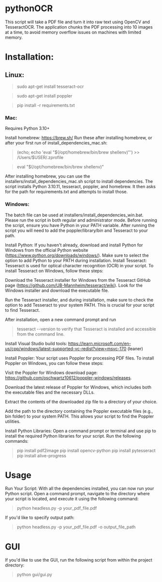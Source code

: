 
# pythonOCR

This script will take a PDF file and turn it into raw text using OpenCV and TesseractOCR. The application chunks the PDF processing into 10 images at a time, to avoid memory overflow issues on machines with limited memory.


# Installation:


## Linux: 
>sudo apt-get install tesseract-ocr

>sudo apt-get install poppler

>pip install -r requirements.txt


### Mac: 
Requires Python 3.10+ 

Install homebrew: https://brew.sh/
Run these after installing homebrew, or after your first run of install_dependencies_mac.sh:
>(echo; echo 'eval "$(/opt/homebrew/bin/brew shellenv)"') >> /Users/$USER/.zprofile

>eval "$(/opt/homebrew/bin/brew shellenv)"

After installing homebrew, you can use the installers/install_dependencies_mac.sh script to install dependencies. The script installs Python 3.10.11, tesseract, poppler, and homebrew. It then asks for the path for requirements.txt and attempts to install those.

### Windows:

The batch file can be used at installers/install_dependencies_win.bat. Please run the script in both regular and administrator mode.
Before running the script, ensure you have Python in your PATH variable. After running the script you will need to add the poppler/library/bin and Tesseract to your path.


Install Python:
If you haven't already, download and install Python for Windows from the official Python website (https://www.python.org/downloads/windows/). Make sure to select the option to add Python to your PATH during installation.
Install Tesseract:
Tesseract is used for optical character recognition (OCR) in your script. To install Tesseract on Windows, follow these steps:

Download the Tesseract installer for Windows from the Tesseract GitHub page (https://github.com/UB-Mannheim/tesseract/wiki). Look for the Windows installer and download the executable file.

Run the Tesseract installer, and during installation, make sure to check the option to add Tesseract to your system PATH. This is crucial for your script to find Tesseract.

After installation, open a new command prompt and run 
>tesseract --version
to verify that Tesseract is installed and accessible from the command line.


Install Visual Studio build tools:
https://learn.microsoft.com/en-us/cpp/windows/latest-supported-vc-redist?view=msvc-170 (leaner)

Install Poppler:
Your script uses Poppler for processing PDF files. To install Poppler on Windows, you can follow these steps:

Visit the Poppler for Windows download page: https://github.com/oschwartz10612/poppler-windows/releases.

Download the latest release of Poppler for Windows, which includes both the executable files and the necessary DLLs.

Extract the contents of the downloaded zip file to a directory of your choice.

Add the path to the directory containing the Poppler executable files (e.g., bin folder) to your system PATH. This allows your script to find the Poppler utilities.

Install Python Libraries:
Open a command prompt or terminal and use pip to install the required Python libraries for your script. Run the following commands:

>pip install pdf2image
>pip install opencv-python
>pip install pytesseract
>pip install alive-progress



# Usage
Run Your Script:
With all the dependencies installed, you can now run your Python script. Open a command prompt, navigate to the directory where your script is located, and execute it using the following command:

>python headless.py -p your_pdf_file.pdf

If you'd like to specify output path:
>python headless.py -p your_pdf_file.pdf -o output_file_path
# GUI
If you'd like to use the GUI, run the following script from within the project directory:
> python gui/gui.py




